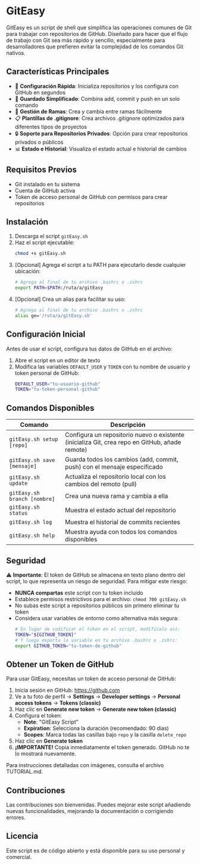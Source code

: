 # GitEasy

GitEasy es un script de shell que simplifica las operaciones comunes de Git para trabajar con repositorios de GitHub. Diseñado para hacer que el flujo de trabajo con Git sea más rápido y sencillo, especialmente para desarrolladores que prefieren evitar la complejidad de los comandos Git nativos.

## Características Principales

- 🔄 **Configuración Rápida**: Inicializa repositorios y los configura con GitHub en segundos
- 💾 **Guardado Simplificado**: Combina add, commit y push en un solo comando
- 🌿 **Gestión de Ramas**: Crea y cambia entre ramas fácilmente
- 📋 **Plantillas de .gitignore**: Crea archivos .gitignore optimizados para diferentes tipos de proyectos
- 🔒 **Soporte para Repositorios Privados**: Opción para crear repositorios privados o públicos
- 📊 **Estado e Historial**: Visualiza el estado actual e historial de cambios

## Requisitos Previos

- Git instalado en tu sistema
- Cuenta de GitHub activa
- Token de acceso personal de GitHub con permisos para crear repositorios

## Instalación

1. Descarga el script `gitEasy.sh`
2. Haz el script ejecutable:
   ```bash
   chmod +x gitEasy.sh
   ```
3. [Opcional] Agrega el script a tu PATH para ejecutarlo desde cualquier ubicación:
   ```bash
   # Agrega al final de tu archivo .bashrc o .zshrc
   export PATH=$PATH:/ruta/a/gitEasy
   ```
4. [Opcional] Crea un alias para facilitar su uso:
   ```bash
   # Agrega al final de tu archivo .bashrc o .zshrc
   alias ge='/ruta/a/gitEasy.sh'
   ```

## Configuración Inicial

Antes de usar el script, configura tus datos de GitHub en el archivo:

1. Abre el script en un editor de texto
2. Modifica las variables `DEFAULT_USER` y `TOKEN` con tu nombre de usuario y token personal de GitHub:
   ```bash
   DEFAULT_USER="tu-usuario-github"
   TOKEN="tu-token-personal-github"
   ```

## Comandos Disponibles

| Comando | Descripción |
|---------|-------------|
| `gitEasy.sh setup [repo]` | Configura un repositorio nuevo o existente (inicializa Git, crea repo en GitHub, añade remote) |
| `gitEasy.sh save [mensaje]` | Guarda todos los cambios (add, commit, push) con el mensaje especificado |
| `gitEasy.sh update` | Actualiza el repositorio local con los cambios del remoto (pull) |
| `gitEasy.sh branch [nombre]` | Crea una nueva rama y cambia a ella |
| `gitEasy.sh status` | Muestra el estado actual del repositorio |
| `gitEasy.sh log` | Muestra el historial de commits recientes |
| `gitEasy.sh help` | Muestra ayuda con todos los comandos disponibles |

## Seguridad

⚠️ **Importante**: El token de GitHub se almacena en texto plano dentro del script, lo que representa un riesgo de seguridad. Para mitigar este riesgo:

- **NUNCA compartas** este script con tu token incluido
- Establece permisos restrictivos para el archivo: `chmod 700 gitEasy.sh`
- No subas este script a repositorios públicos sin primero eliminar tu token
- Considera usar variables de entorno como alternativa más segura:
  ```bash
  # En lugar de codificar el token en el script, modíficalo así:
  TOKEN="${GITHUB_TOKEN}"
  # Y luego exporta la variable en tu archivo .bashrc o .zshrc:
  export GITHUB_TOKEN="tu-token-de-github"
  ```

## Obtener un Token de GitHub

Para usar GitEasy, necesitas un token de acceso personal de GitHub:

1. Inicia sesión en GitHub: https://github.com
2. Ve a tu foto de perfil → **Settings** → **Developer settings** → **Personal access tokens** → **Tokens (classic)**
3. Haz clic en **Generate new token** → **Generate new token (classic)**
4. Configura el token:
   - **Note**: "GitEasy Script"
   - **Expiration**: Selecciona la duración (recomendado: 90 días)
   - **Scopes**: Marca todas las casillas bajo `repo` y la casilla `delete_repo`
5. Haz clic en **Generate token**
6. **¡IMPORTANTE!** Copia inmediatamente el token generado. GitHub no te lo mostrará nuevamente.

Para instrucciones detalladas con imágenes, consulta el archivo TUTORIAL.md.

## Contribuciones

Las contribuciones son bienvenidas. Puedes mejorar este script añadiendo nuevas funcionalidades, mejorando la documentación o corrigiendo errores.

## Licencia

Este script es de código abierto y está disponible para su uso personal y comercial.
